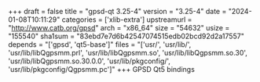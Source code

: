 +++
draft = false
title = "gpsd-qt 3.25-4"
version = "3.25-4"
date = "2024-01-08T10:11:29"
categories = ['xlib-extra']
upstreamurl = "http://www.catb.org/gpsd"
arch = "x86_64"
size = "54632"
usize = "155540"
sha1sum = "83ebd7e7d6b42547074515edb02bcd92d2a17557"
depends = "['gpsd', 'qt5-base']"
files = "['usr/', 'usr/lib/', 'usr/lib/libQgpsmm.prl', 'usr/lib/libQgpsmm.so', 'usr/lib/libQgpsmm.so.30', 'usr/lib/libQgpsmm.so.30.0.0', 'usr/lib/pkgconfig/', 'usr/lib/pkgconfig/Qgpsmm.pc']"
+++
GPSD Qt5 bindings